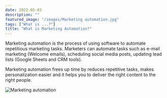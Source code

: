 ```yaml
---
date: 2022-05-03
description: ""
featured_image: "/images/Marketing automation.jpg"
tags: ["What is ...?"]
title: "What is Marketing Automation?"
---
```


Marketing automation is the process of using software to automate repetitious marketing tasks. Marketers can automate tasks such as e-mail marketing (Welcome emails), scheduling social media posts, updating lead lists (Google Sheets and CRM tools).

Marketing automation frees up time by reduces repetitive tasks, makes personalization easier and it helps you to deliver the right content to the right people.

![Marketing automation](/static/images/Marketing%20automation%20small.png.jpg)
